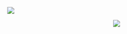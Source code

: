 <p align="left"> <img src="https://github.com/aryashah2k/aryashah2k/blob/main/assets/Readme%20GIF.gif"/></p>
<p align="center"> <img src="https://github.com/aryashah2k/aryashah2k/blob/main/assets/Name%20Banner.png"/></p>